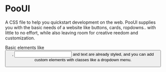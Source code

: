 # PooUI

A CSS file to help you quickstart development on the web.
PooUI supplies you with the basic needs of a website like buttons, cards, ropdowns.. with little to no effort, while also leaving room for creative reedom and customization.

Basic elements like <button>, <input> and text are already styled, and you can add custom elements with classes like a dropdown menu.
